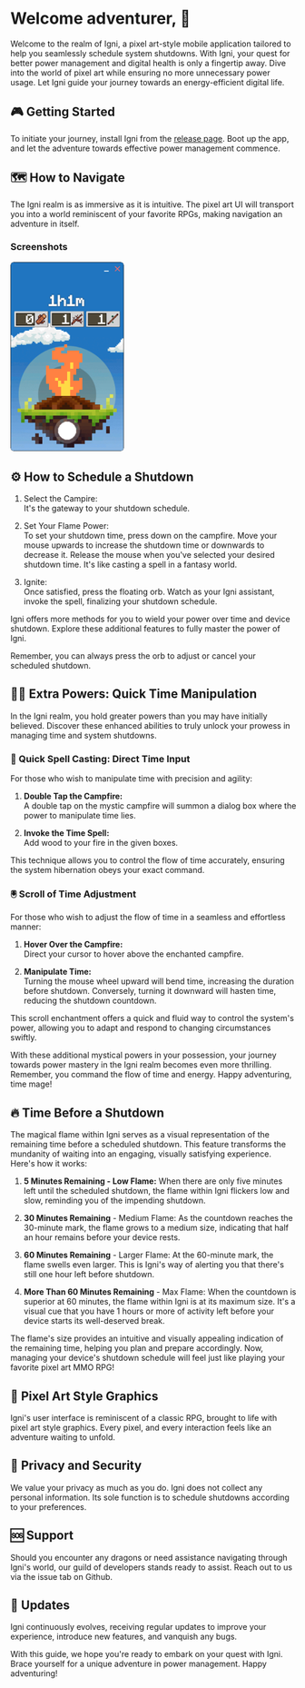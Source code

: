 # Welcome adventurer, 🍻

Welcome to the realm of Igni, a pixel art-style mobile application tailored to help you seamlessly schedule system shutdowns. With Igni, your quest for better power management and digital health is only a fingertip away. Dive into the world of pixel art while ensuring no more unnecessary power usage. Let Igni guide your journey towards an energy-efficient digital life.

## 🎮 Getting Started

To initiate your journey, install Igni from the [release page](https://github.com/Lukylix/Igni/releases). Boot up the app, and let the adventure towards effective power management commence.

## 🗺️ How to Navigate

The Igni realm is as immersive as it is intuitive. The pixel art UI will transport you into a world reminiscent of your favorite RPGs, making navigation an adventure in itself.

### Screenshots

<img src="./screenshot.png" width="200px">

## ⚙️ How to Schedule a Shutdown

1. Select the Campire:  
   It's the gateway to your shutdown schedule.

2. Set Your Flame Power:  
   To set your shutdown time, press down on the campfire. Move your mouse upwards to increase the shutdown time or downwards to decrease it. Release the mouse when you've selected your desired shutdown time. It's like casting a spell in a fantasy world.

3. Ignite:  
   Once satisfied, press the floating orb. Watch as your Igni assistant, invoke the spell, finalizing your shutdown schedule.

Igni offers more methods for you to wield your power over time and device shutdown. Explore these additional features to fully master the power of Igni.

Remember, you can always press the orb to adjust or cancel your scheduled shutdown.

## 🧙‍♂️ Extra Powers: Quick Time Manipulation

In the Igni realm, you hold greater powers than you may have initially believed. Discover these enhanced abilities to truly unlock your prowess in managing time and system shutdowns.

### 🎲 Quick Spell Casting: Direct Time Input

For those who wish to manipulate time with precision and agility:

1. **Double Tap the Campfire:**  
   A double tap on the mystic campfire will summon a dialog box where the power to manipulate time lies.

2. **Invoke the Time Spell:**  
   Add wood to your fire in the given boxes.

This technique allows you to control the flow of time accurately, ensuring the system hibernation obeys your exact command.

### 🖲️ Scroll of Time Adjustment

For those who wish to adjust the flow of time in a seamless and effortless manner:

1. **Hover Over the Campfire:**  
   Direct your cursor to hover above the enchanted campfire.

2. **Manipulate Time:**  
   Turning the mouse wheel upward will bend time, increasing the duration before shutdown. Conversely, turning it downward will hasten time, reducing the shutdown countdown.

This scroll enchantment offers a quick and fluid way to control the system's power, allowing you to adapt and respond to changing circumstances swiftly.

With these additional mystical powers in your possession, your journey towards power mastery in the Igni realm becomes even more thrilling. Remember, you command the flow of time and energy. Happy adventuring, time mage!

## 🔥 Time Before a Shutdown

The magical flame within Igni serves as a visual representation of the remaining time before a scheduled shutdown. This feature transforms the mundanity of waiting into an engaging, visually satisfying experience. Here's how it works:

1. **5 Minutes Remaining - Low Flame:** When there are only five minutes left until the scheduled shutdown, the flame within Igni flickers low and slow, reminding you of the impending shutdown.

2. **30 Minutes Remaining** - Medium Flame: As the countdown reaches the 30-minute mark, the flame grows to a medium size, indicating that half an hour remains before your device rests.

3. **60 Minutes Remaining** - Larger Flame: At the 60-minute mark, the flame swells even larger. This is Igni's way of alerting you that there's still one hour left before shutdown.

4. **More Than 60 Minutes Remaining** - Max Flame: When the countdown is superior at 60 minutes, the flame within Igni is at its maximum size. It's a visual cue that you have 1 hours or more of activity left before your device starts its well-deserved break.

The flame's size provides an intuitive and visually appealing indication of the remaining time, helping you plan and prepare accordingly. Now, managing your device's shutdown schedule will feel just like playing your favorite pixel art MMO RPG!

## 🌠 Pixel Art Style Graphics

Igni's user interface is reminiscent of a classic RPG, brought to life with pixel art style graphics. Every pixel, and every interaction feels like an adventure waiting to unfold.

## 🔐 Privacy and Security

We value your privacy as much as you do. Igni does not collect any personal information. Its sole function is to schedule shutdowns according to your preferences.

## 🆘 Support

Should you encounter any dragons or need assistance navigating through Igni's world, our guild of developers stands ready to assist. Reach out to us via the issue tab on Github.

## 🔄 Updates

Igni continuously evolves, receiving regular updates to improve your experience, introduce new features, and vanquish any bugs.

With this guide, we hope you're ready to embark on your quest with Igni. Brace yourself for a unique adventure in power management. Happy adventuring!
